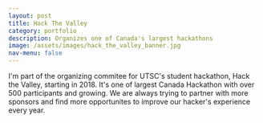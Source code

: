 ```yaml
---
layout: post
title: Hack The Valley
category: portfolio
description: Organizes one of Canada's largest hackathons
image: /assets/images/hack_the_valley_banner.jpg
nav-menu: false
---
```


I'm part of the organizing commitee for UTSC's student hackathon, Hack the Valley, starting in 2018.
It's one of largest Canada Hackathon with over 500 participants and growing. We are always trying to partner with more
sponsors and find more opportunites to improve our hacker's experience every year.